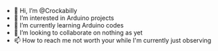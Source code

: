 - 👋 Hi, I’m @Crockabilly
- 👀 I’m interested in Arduino projects
- 🌱 I’m currently learning Arduino codes
- 💞️ I’m looking to collaborate on nothing as yet
- 📫 How to reach me not worth your while I'm currently just observing

<!---
Crockabilly/Crockabilly is a ✨ special ✨ repository because its `README.md` (this file) appears on your GitHub profile.
You can click the Preview link to take a look at your changes.
--->
